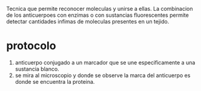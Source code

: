 Tecnica que permite reconocer moleculas y unirse a ellas. La combinacion de los anticuerpoes con enzimas o con sustancias fluorescentes permite detectar cantidades infimas de moleculas presentes en un tejido.

# protocolo
1. anticuerpo conjugado a un marcador que se une especificamente a una sustancia blanco.
2. se mira al microscopio y donde se observe la marca del anticuerpo es donde se encuentra la proteina.